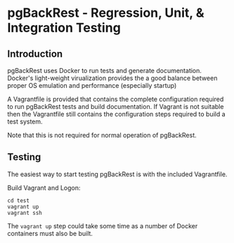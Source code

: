 # pgBackRest - Regression, Unit, & Integration Testing

## Introduction

pgBackRest uses Docker to run tests and generate documentation. Docker's light-weight virualization provides the a good balance between proper OS emulation and performance (especially startup)

A Vagrantfile is provided that contains the complete configuration required to run pgBackRest tests and build documentation. If Vagrant is not suitable then the Vagrantfile still contains the configuration steps required to build a test system.

Note that this is not required for normal operation of pgBackRest.

## Testing

The easiest way to start testing pgBackRest is with the included Vagrantfile.

Build Vagrant and Logon:
```
cd test
vagrant up
vagrant ssh
```
The `vagrant up` step could take some time as a number of Docker containers must also be built.
